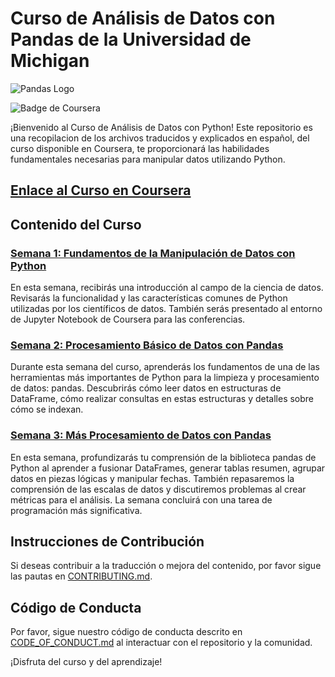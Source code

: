 # Curso de Análisis de Datos con Pandas de la Universidad de Michigan

![Pandas Logo](https://upload.wikimedia.org/wikipedia/commons/thumb/e/ed/Pandas_logo.svg/1200px-Pandas_logo.svg.png)

![Badge de Coursera](https://img.shields.io/badge/Coursera-Enlace%20al%20Curso-blue)

¡Bienvenido al Curso de Análisis de Datos con Python! Este repositorio es una recopilacion de los archivos traducidos y explicados en español, del curso disponible en Coursera, te proporcionará las habilidades fundamentales necesarias para manipular datos utilizando Python.

## [Enlace al Curso en Coursera](https://www.coursera.org/learn/python-data-analysis/)

## Contenido del Curso

### [Semana 1: Fundamentos de la Manipulación de Datos con Python](Semana%201/)

En esta semana, recibirás una introducción al campo de la ciencia de datos. Revisarás la funcionalidad y las características comunes de Python utilizadas por los científicos de datos. También serás presentado al entorno de Jupyter Notebook de Coursera para las conferencias.

### [Semana 2: Procesamiento Básico de Datos con Pandas](Semana%202/)

Durante esta semana del curso, aprenderás los fundamentos de una de las herramientas más importantes de Python para la limpieza y procesamiento de datos: pandas. Descubrirás cómo leer datos en estructuras de DataFrame, cómo realizar consultas en estas estructuras y detalles sobre cómo se indexan.

### [Semana 3: Más Procesamiento de Datos con Pandas](Semana%203/)

En esta semana, profundizarás tu comprensión de la biblioteca pandas de Python al aprender a fusionar DataFrames, generar tablas resumen, agrupar datos en piezas lógicas y manipular fechas. También repasaremos la comprensión de las escalas de datos y discutiremos problemas al crear métricas para el análisis. La semana concluirá con una tarea de programación más significativa.

## Instrucciones de Contribución

Si deseas contribuir a la traducción o mejora del contenido, por favor sigue las pautas en [CONTRIBUTING.md](CONTRIBUTING.md).

## Código de Conducta

Por favor, sigue nuestro código de conducta descrito en [CODE_OF_CONDUCT.md](CODE_OF_CONDUCT.md) al interactuar con el repositorio y la comunidad.

¡Disfruta del curso y del aprendizaje!
